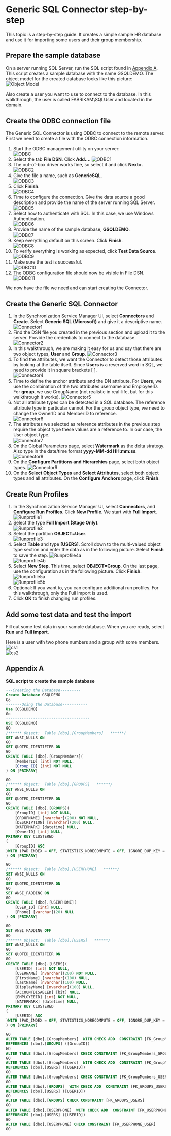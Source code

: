 <properties
   pageTitle="Generic SQL Connector step-by step | Microsoft Azure"
   description="This article is walking you through a simple HR system step-by-step using the Generic SQL Connector."
   services="active-directory"
   documentationCenter=""
   authors="AndKjell"
   manager="femila"
   editor=""/>

<tags
   ms.service="active-directory"
   ms.workload="identity"
   ms.tgt_pltfrm="na"
   ms.devlang="na"
   ms.topic="article"
   ms.date="08/30/2016"
   ms.author="billmath"/>

# Generic SQL Connector step-by-step
This topic is a step-by-step guide. It creates a simple sample HR database and use it for importing some users and their group membership.

## Prepare the sample database
On a server running SQL Server, run the SQL script found in [Appendix A](#appendix-a). This script creates a sample database with the name GSQLDEMO. The object model for the created database looks like this picture:  
![Object Model](.\media\active-directory-aadconnectsync-connector-genericsql-step-by-step\objectmodel.png)

Also create a user you want to use to connect to the database. In this walkthrough, the user is called FABRIKAM\SQLUser and located in the domain.

## Create the ODBC connection file
The Generic SQL Connector is using ODBC to connect to the remote server. First we need to create a file with the ODBC connection information.

1. Start the ODBC management utility on your server:  
![ODBC](.\media\active-directory-aadconnectsync-connector-genericsql-step-by-step\odbc.png)
2. Select the tab **File DSN**. Click **Add...**.
![ODBC1](.\media\active-directory-aadconnectsync-connector-genericsql-step-by-step\odbc1.png)
3. The out-of-box driver works fine, so select it and click **Next>**.  
![ODBC2](.\media\active-directory-aadconnectsync-connector-genericsql-step-by-step\odbc2.png)
4. Give the file a name, such as **GenericSQL**.  
![ODBC3](.\media\active-directory-aadconnectsync-connector-genericsql-step-by-step\odbc3.png)
5. Click **Finish**.  
![ODBC4](.\media\active-directory-aadconnectsync-connector-genericsql-step-by-step\odbc4.png)
6. Time to configure the connection. Give the data source a good description and provide the name of the server running SQL Server.  
![ODBC5](.\media\active-directory-aadconnectsync-connector-genericsql-step-by-step\odbc5.png)
7. Select how to authenticate with SQL. In this case, we use Windows Authentication.  
![ODBC6](.\media\active-directory-aadconnectsync-connector-genericsql-step-by-step\odbc6.png)
8. Provide the name of the sample database, **GSQLDEMO**.  
![ODBC7](.\media\active-directory-aadconnectsync-connector-genericsql-step-by-step\odbc7.png)
9. Keep everything default on this screen. Click **Finish**.  
![ODBC8](.\media\active-directory-aadconnectsync-connector-genericsql-step-by-step\odbc8.png)
10. To verify everything is working as expected, click **Test Data Source**.  
![ODBC9](.\media\active-directory-aadconnectsync-connector-genericsql-step-by-step\odbc9.png)
11. Make sure the test is successful.  
![ODBC10](.\media\active-directory-aadconnectsync-connector-genericsql-step-by-step\odbc10.png)
12. The ODBC configuration file should now be visible in File DSN.  
![ODBC11](.\media\active-directory-aadconnectsync-connector-genericsql-step-by-step\odbc11.png)

We now have the file we need and can start creating the Connector.

## Create the Generic SQL Connector

1. In the Synchronization Service Manager UI, select **Connectors** and **Create**. Select **Generic SQL (Microsoft)** and give it a descriptive name.  
![Connector1](.\media\active-directory-aadconnectsync-connector-genericsql-step-by-step\connector1.png)
2. Find the DSN file you created in the previous section and upload it to the server. Provide the credentials to connect to the database.  
![Connector2](.\media\active-directory-aadconnectsync-connector-genericsql-step-by-step\connector2.png)
3. In this walkthrough, we are making it easy for us and say that there are two object types, **User** and **Group**.
![Connector3](.\media\active-directory-aadconnectsync-connector-genericsql-step-by-step\connector3.png)
4. To find the attributes, we want the Connector to detect those attributes by looking at the table itself. Since **Users** is a reserved word in SQL, we need to provide it in square brackets [ ].  
![Connector4](.\media\active-directory-aadconnectsync-connector-genericsql-step-by-step\connector4.png)
5. Time to define the anchor attribute and the DN attribute. For **Users**, we use the combination of the two attributes username and EmployeeID. For **group**, we use GroupName (not realistic in real-life, but for this walkthrough it works).
![Connector5](.\media\active-directory-aadconnectsync-connector-genericsql-step-by-step\connector5.png)
6. Not all attribute types can be detected in a SQL database. The reference attribute type in particular cannot. For the group object type, we need to change the OwnerID and MemberID to reference.  
![Connector6](.\media\active-directory-aadconnectsync-connector-genericsql-step-by-step\connector6.png)
7. The attributes we selected as reference attributes in the previous step require the object type these values are a reference to. In our case, the User object type.  
![Connector7](.\media\active-directory-aadconnectsync-connector-genericsql-step-by-step\connector7.png)
8. On the Global Parameters page, select **Watermark** as the delta strategy. Also type in the date/time format **yyyy-MM-dd HH:mm:ss**.
![Connector8](.\media\active-directory-aadconnectsync-connector-genericsql-step-by-step\connector8.png)
9. On the **Configure Partitions and Hierarchies** page, select both object types.
![Connector9](.\media\active-directory-aadconnectsync-connector-genericsql-step-by-step\connector9.png)
10. On the **Select Object Types** and **Select Attributes**, select both object types and all attributes. On the **Configure Anchors** page, click **Finish**.

## Create Run Profiles

1. In the Synchronization Service Manager UI, select **Connectors**, and **Configure Run Profiles**. Click **New Profile**. We start with **Full Import**.  
![Runprofile1](.\media\active-directory-aadconnectsync-connector-genericsql-step-by-step\runprofile1.png)
2. Select the type **Full Import (Stage Only)**.  
![Runprofile2](.\media\active-directory-aadconnectsync-connector-genericsql-step-by-step\runprofile2.png)
3. Select the partition **OBJECT=User**.  
![Runprofile3](.\media\active-directory-aadconnectsync-connector-genericsql-step-by-step\runprofile3.png)
4. Select **Table** and type **[USERS]**. Scroll down to the multi-valued object type section and enter the data as in the following picture. Select **Finish** to save the step.
![Runprofile4a](.\media\active-directory-aadconnectsync-connector-genericsql-step-by-step\runprofile4a.png)  
![Runprofile4b](.\media\active-directory-aadconnectsync-connector-genericsql-step-by-step\runprofile4b.png)  
5. Select **New Step**. This time, select **OBJECT=Group**. On the last page, use the configuration as in the following picture. Click **Finish**.  
![Runprofile5a](.\media\active-directory-aadconnectsync-connector-genericsql-step-by-step\runprofile5a.png)  
![Runprofile5b](.\media\active-directory-aadconnectsync-connector-genericsql-step-by-step\runprofile5b.png)  
6. Optional: If you want to, you can configure additional run profiles. For this walkthrough, only the Full Import is used.
7. Click **OK** to finish changing run profiles.

## Add some test data and test the import
Fill out some test data in your sample database. When you are ready, select **Run** and **Full import**.

Here is a user with two phone numbers and a group with some members.  
![cs1](.\media\active-directory-aadconnectsync-connector-genericsql-step-by-step\cs1.png)  
![cs2](.\media\active-directory-aadconnectsync-connector-genericsql-step-by-step\cs2.png)  

## Appendix A
**SQL script to create the sample database**

```SQL
---Creating the Database---------
Create Database GSQLDEMO
Go
-------Using the Database-----------
Use [GSQLDEMO]
Go
-------------------------------------
USE [GSQLDEMO]
GO
/****** Object:  Table [dbo].[GroupMembers]   ******/
SET ANSI_NULLS ON
GO
SET QUOTED_IDENTIFIER ON
GO
CREATE TABLE [dbo].[GroupMembers](
	[MemberID] [int] NOT NULL,
	[Group_ID] [int] NOT NULL
) ON [PRIMARY]

GO
/****** Object:  Table [dbo].[GROUPS]   ******/
SET ANSI_NULLS ON
GO
SET QUOTED_IDENTIFIER ON
GO
CREATE TABLE [dbo].[GROUPS](
	[GroupID] [int] NOT NULL,
	[GROUPNAME] [nvarchar](200) NOT NULL,
	[DESCRIPTION] [nvarchar](200) NULL,
	[WATERMARK] [datetime] NULL,
	[OwnerID] [int] NULL,
PRIMARY KEY CLUSTERED
(
	[GroupID] ASC
)WITH (PAD_INDEX = OFF, STATISTICS_NORECOMPUTE = OFF, IGNORE_DUP_KEY = OFF, ALLOW_ROW_LOCKS = ON, ALLOW_PAGE_LOCKS = ON) ON [PRIMARY]
) ON [PRIMARY]

GO
/****** Object:  Table [dbo].[USERPHONE]   ******/
SET ANSI_NULLS ON
GO
SET QUOTED_IDENTIFIER ON
GO
SET ANSI_PADDING ON
GO
CREATE TABLE [dbo].[USERPHONE](
	[USER_ID] [int] NULL,
	[Phone] [varchar](20) NULL
) ON [PRIMARY]

GO
SET ANSI_PADDING OFF
GO
/****** Object:  Table [dbo].[USERS]   ******/
SET ANSI_NULLS ON
GO
SET QUOTED_IDENTIFIER ON
GO
CREATE TABLE [dbo].[USERS](
	[USERID] [int] NOT NULL,
	[USERNAME] [nvarchar](200) NOT NULL,
	[FirstName] [nvarchar](100) NULL,
	[LastName] [nvarchar](100) NULL,
	[DisplayName] [nvarchar](100) NULL,
	[ACCOUNTDISABLED] [bit] NULL,
	[EMPLOYEEID] [int] NOT NULL,
	[WATERMARK] [datetime] NULL,
PRIMARY KEY CLUSTERED
(
	[USERID] ASC
)WITH (PAD_INDEX = OFF, STATISTICS_NORECOMPUTE = OFF, IGNORE_DUP_KEY = OFF, ALLOW_ROW_LOCKS = ON, ALLOW_PAGE_LOCKS = ON) ON [PRIMARY]
) ON [PRIMARY]

GO
ALTER TABLE [dbo].[GroupMembers]  WITH CHECK ADD  CONSTRAINT [FK_GroupMembers_GROUPS] FOREIGN KEY([Group_ID])
REFERENCES [dbo].[GROUPS] ([GroupID])
GO
ALTER TABLE [dbo].[GroupMembers] CHECK CONSTRAINT [FK_GroupMembers_GROUPS]
GO
ALTER TABLE [dbo].[GroupMembers]  WITH CHECK ADD  CONSTRAINT [FK_GroupMembers_USERS] FOREIGN KEY([MemberID])
REFERENCES [dbo].[USERS] ([USERID])
GO
ALTER TABLE [dbo].[GroupMembers] CHECK CONSTRAINT [FK_GroupMembers_USERS]
GO
ALTER TABLE [dbo].[GROUPS]  WITH CHECK ADD  CONSTRAINT [FK_GROUPS_USERS] FOREIGN KEY([OwnerID])
REFERENCES [dbo].[USERS] ([USERID])
GO
ALTER TABLE [dbo].[GROUPS] CHECK CONSTRAINT [FK_GROUPS_USERS]
GO
ALTER TABLE [dbo].[USERPHONE]  WITH CHECK ADD  CONSTRAINT [FK_USERPHONE_USER] FOREIGN KEY([USER_ID])
REFERENCES [dbo].[USERS] ([USERID])
GO
ALTER TABLE [dbo].[USERPHONE] CHECK CONSTRAINT [FK_USERPHONE_USER]
GO
```
